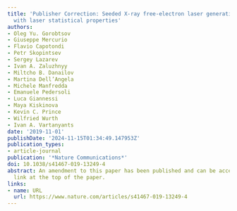```yaml
---
title: 'Publisher Correction: Seeded X-ray free-electron laser generating radiation
  with laser statistical properties'
authors:
- Oleg Yu. Gorobtsov
- Giuseppe Mercurio
- Flavio Capotondi
- Petr Skopintsev
- Sergey Lazarev
- Ivan A. Zaluzhnyy
- Miltcho B. Danailov
- Martina Dell’Angela
- Michele Manfredda
- Emanuele Pedersoli
- Luca Giannessi
- Maya Kiskinova
- Kevin C. Prince
- Wilfried Wurth
- Ivan A. Vartanyants
date: '2019-11-01'
publishDate: '2024-11-15T01:34:49.147953Z'
publication_types:
- article-journal
publication: '*Nature Communications*'
doi: 10.1038/s41467-019-13249-4
abstract: An amendment to this paper has been published and can be accessed via a
  link at the top of the paper.
links:
- name: URL
  url: https://www.nature.com/articles/s41467-019-13249-4
---
```

